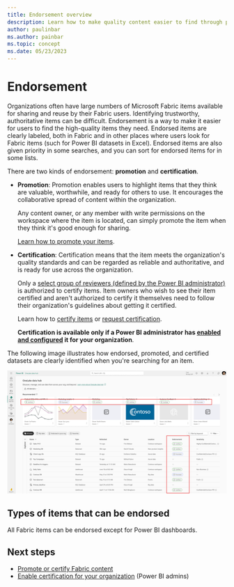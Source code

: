 ```yaml
---
title: Endorsement overview
description: Learn how to make quality content easier to find through promotion or certification.
author: paulinbar
ms.author: painbar
ms.topic: concept
ms.date: 05/23/2023
---
```


# Endorsement

Organizations often have large numbers of Microsoft Fabric items available for sharing and reuse by their Fabric users. Identifying trustworthy, authoritative items can be difficult. Endorsement is a way to make it easier for users to find the high-quality items they need. Endorsed items are clearly labeled, both in Fabric and in other places where users look for Fabric items (such for Power BI datasets in Excel). Endorsed items are also given priority in some searches, and you can sort for endorsed items for in some lists.

There are two kinds of endorsement: **promotion** and **certification**.

* **Promotion**: Promotion enables users to highlight items that they think are valuable, worthwhile, and ready for others to use. It encourages the collaborative spread of content within the organization.

    Any content owner, or any member with write permissions on the workspace where the item is located, can simply promote the item when they think it's good enough for sharing.

    [Learn how to promote your items](../get-started/endorsement-promote-certify.md#promote-items).

* **Certification**: Certification means that the item meets the organization's quality standards and can be regarded as reliable and authoritative, and is ready for use across the organization.

    Only a [select group of reviewers (defined by the Power BI administrator)](../admin/endorsement-setup.md) is authorized to certify items. Item owners who wish to see their item certified and aren't authorized to certify it themselves need to follow their organization's guidelines about getting it certified.

    Learn how to [certify items](../get-started/endorsement-promote-certify.md#certify-items) or [request certification](../get-started/../get-started/endorsement-promote-certify.md#request-item-certification).

    **Certification is available only if a Power BI administrator has [enabled and configured](../admin/endorsement-setup.md) it for your organization**.

The following image illustrates how endorsed, promoted, and certified datasets are clearly identified when you're searching for an item.

[ ![Screenshot of endorsed datasets in a dataset selection dialog.](media/endorsement-overview/endorsement-data-hub.png)](media/endorsement-overview/endorsement-data-hub.png#lightbox)

## Types of items that can be endorsed

All Fabric items can be endorsed except for Power BI dashboards.

## Next steps

* [Promote or certify Fabric content](../get-started/endorsement-promote-certify.md)
* [Enable certification for your organization](../admin/endorsement-setup.md) (Power BI admins)